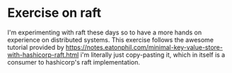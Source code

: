 # Exercise on raft 

I'm experimenting with raft these days so to have a more hands on experience on distributed systems. This exercise follows the awesome tutorial provided by <https://notes.eatonphil.com/minimal-key-value-store-with-hashicorp-raft.html> i'm literally just copy-pasting it, which in itself is a consumer to hashicorp's raft implementation.